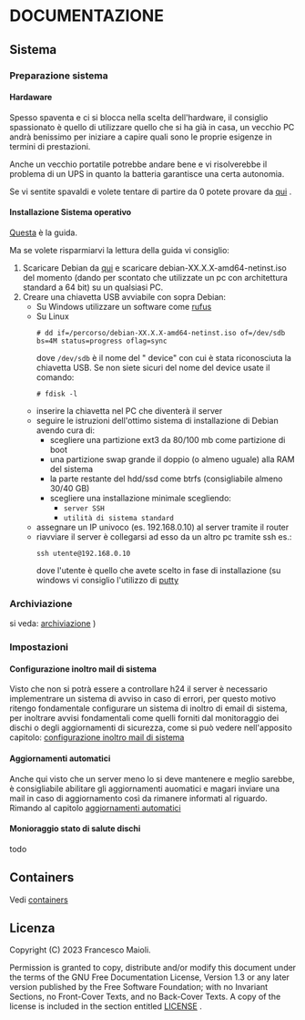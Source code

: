# DOCUMENTAZIONE

## Sistema

### Preparazione sistema

#### Hardaware
Spesso spaventa e ci si blocca nella scelta dell'hardware, il consiglio spassionato è quello di utilizzare quello che si ha già in casa, un vecchio PC andrà benissimo per iniziare a capire quali sono le proprie esigenze in termini di prestazioni.

Anche un vecchio portatile potrebbe andare bene e vi risolverebbe il problema di un UPS in quanto la batteria garantisce una certa autonomia.

Se vi sentite spavaldi e volete tentare di partire da 0 potete provare da [qui](https://searxng.online/search?q=assemblaggio+pc+guida+passo+passo) .

#### Installazione Sistema operativo
[Questa](https://www.debian.org/releases/stable/i386/install.it.pdf) è la guida.

Ma se volete risparmiarvi la lettura della guida vi consiglio:
1. Scaricare Debian da [qui](https://cdimage.debian.org/debian-cd/current/amd64/iso-cd/) e scaricare debian-XX.X.X-amd64-netinst.iso del momento (dando per scontato che utilizzate un pc con architettura standard a 64 bit) su un qualsiasi PC.
2. Creare una chiavetta USB avviabile con sopra Debian:
   * Su Windows utilizzare un software come [rufus](https://rufus.ie/it/)
   * Su Linux
     ```
     # dd if=/percorso/debian-XX.X.X-amd64-netinst.iso of=/dev/sdb bs=4M status=progress oflag=sync
     ```
     dove `/dev/sdb` è il nome del " device" con cui è stata riconosciuta la chiavetta USB. Se non siete sicuri del nome del device usate il comando:
     ```
     # fdisk -l
     ```
   * inserire la chiavetta nel PC che diventerà il server
   * seguire le istruzioni dell'ottimo sistema di installazione di Debian avendo cura di:
     - scegliere una partizione ext3 da 80/100 mb come partizione di boot
     - una partizione swap grande il doppio (o almeno uguale) alla RAM del sistema
     - la parte restante del hdd/ssd come btrfs (consigliabile almeno 30/40 GB)
     - scegliere una installazione minimale scegliendo:
       - `server SSH`
       - `utilità di sistema standard`
   * assegnare un IP univoco (es. 192.168.0.10) al server tramite il router
   * riavviare il server è collegarsi ad esso da un altro pc tramite ssh es.:
     ```
     ssh utente@192.168.0.10
     ```
     dove l'utente è quello che avete scelto in fase di installazione (su windows vi consiglio l'utilizzo di [putty](https://www.putty.org)


### Archiviazione
si veda: [archiviazione](../archiviazione) )

### Impostazioni

#### Configurazione inoltro mail di sistema
Visto che non si potrà essere a controllare h24 il server è necessario implementrare un sistema di avviso in caso di errori, per questo motivo ritengo fondamentale configurare un sistema di inoltro di email di sistema, per inoltrare avvisi fondamentali come quelli forniti dal monitoraggio dei dischi o degli aggiornamenti di sicurezza, come si può vedere nell'apposito capitolo: [configurazione inoltro mail di sistema](configurazione_inoltro_mail_di_sistema.md) 

#### Aggiornamenti automatici
Anche qui visto che un server meno lo si deve mantenere e meglio sarebbe, è consigliabile abilitare gli aggiornamenti auomatici e magari inviare una mail in caso di aggiornamento così da rimanere informati al riguardo.
Rimando al capitolo [aggiornamenti automatici](aggiornamenti_automatici.md)

#### Monioraggio stato di salute dischi
todo

## Containers
Vedi [containers](../containers)

## Licenza
Copyright (C)  2023  Francesco Maioli.

Permission is granted to copy, distribute and/or modify this document under the terms of the GNU Free Documentation License, Version 1.3 or any later version published by the Free Software Foundation; with no Invariant Sections, no Front-Cover Texts, and no Back-Cover Texts.
A copy of the license is included in the section entitled [LICENSE](LICENSE.md) .
